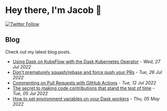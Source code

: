 # Hey there, I'm Jacob 👋
[![Twitter Follow](https://img.shields.io/twitter/follow/_jacobtomlinson?style=social)](https://twitter.com/_jacobtomlinson)

## Blog

Check out my latest blog posts.

- [Using Dask on KubeFlow with the Dask Kubernetes Operator](https://jacobtomlinson.dev/posts/2022/using-dask-on-kubeflow-with-the-dask-kubernetes-operator/) - *Wed, 27 Jul 2022*
- [Don't prematurely squash/rebase and force push your PRs](https://jacobtomlinson.dev/posts/2022/dont-prematurely-squash/rebase-and-force-push-your-prs/) - *Tue, 26 Jul 2022*
- [Commenting on Pull Requests with GitHub Actions](https://jacobtomlinson.dev/posts/2022/commenting-on-pull-requests-with-github-actions/) - *Tue, 12 Jul 2022*
- [The secret to making code contributions that stand the test of time](https://jacobtomlinson.dev/posts/2022/the-secret-to-making-code-contributions-that-stand-the-test-of-time/) - *Tue, 05 Jul 2022*
- [How to set environment variables on your Dask workers](https://jacobtomlinson.dev/posts/2022/how-to-set-environment-variables-on-your-dask-workers/) - *Thu, 05 May 2022*

